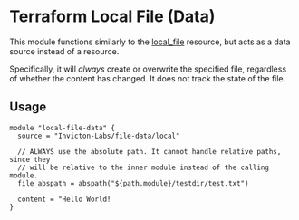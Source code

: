 # Terraform Local File (Data)

This module functions similarly to the [local_file](https://registry.terraform.io/providers/hashicorp/local/latest/docs/resources/file) resource, but acts as a data source instead of a resource.

Specifically, it will *always* create or overwrite the specified file, regardless of whether the content has changed. It does not track the state of the file.

## Usage

```
module "local-file-data" {
  source = "Invicton-Labs/file-data/local"

  // ALWAYS use the absolute path. It cannot handle relative paths, since they 
  // will be relative to the inner module instead of the calling module.
  file_abspath = abspath("${path.module}/testdir/test.txt")

  content = "Hello World!
}
```
